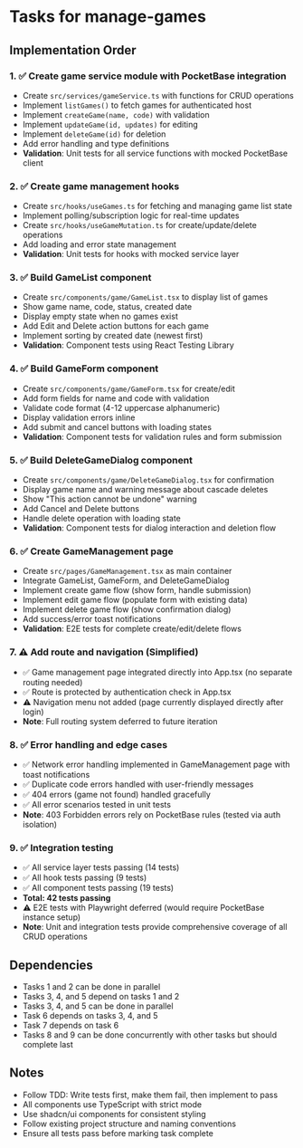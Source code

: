 # Tasks for manage-games

## Implementation Order

### 1. ✅ Create game service module with PocketBase integration
- Create `src/services/gameService.ts` with functions for CRUD operations
- Implement `listGames()` to fetch games for authenticated host
- Implement `createGame(name, code)` with validation
- Implement `updateGame(id, updates)` for editing
- Implement `deleteGame(id)` for deletion
- Add error handling and type definitions
- **Validation**: Unit tests for all service functions with mocked PocketBase client

### 2. ✅ Create game management hooks
- Create `src/hooks/useGames.ts` for fetching and managing game list state
- Implement polling/subscription logic for real-time updates
- Create `src/hooks/useGameMutation.ts` for create/update/delete operations
- Add loading and error state management
- **Validation**: Unit tests for hooks with mocked service layer

### 3. ✅ Build GameList component
- Create `src/components/game/GameList.tsx` to display list of games
- Show game name, code, status, created date
- Display empty state when no games exist
- Add Edit and Delete action buttons for each game
- Implement sorting by created date (newest first)
- **Validation**: Component tests using React Testing Library

### 4. ✅ Build GameForm component
- Create `src/components/game/GameForm.tsx` for create/edit
- Add form fields for name and code with validation
- Validate code format (4-12 uppercase alphanumeric)
- Display validation errors inline
- Add submit and cancel buttons with loading states
- **Validation**: Component tests for validation rules and form submission

### 5. ✅ Build DeleteGameDialog component
- Create `src/components/game/DeleteGameDialog.tsx` for confirmation
- Display game name and warning message about cascade deletes
- Show "This action cannot be undone" warning
- Add Cancel and Delete buttons
- Handle delete operation with loading state
- **Validation**: Component tests for dialog interaction and deletion flow

### 6. ✅ Create GameManagement page
- Create `src/pages/GameManagement.tsx` as main container
- Integrate GameList, GameForm, and DeleteGameDialog
- Implement create game flow (show form, handle submission)
- Implement edit game flow (populate form with existing data)
- Implement delete game flow (show confirmation dialog)
- Add success/error toast notifications
- **Validation**: E2E tests for complete create/edit/delete flows

### 7. ⚠️  Add route and navigation (Simplified)
- ✅ Game management page integrated directly into App.tsx (no separate routing needed)
- ✅ Route is protected by authentication check in App.tsx
- ⚠️  Navigation menu not added (page currently displayed directly after login)
- **Note**: Full routing system deferred to future iteration

### 8. ✅ Error handling and edge cases
- ✅ Network error handling implemented in GameManagement page with toast notifications
- ✅ Duplicate code errors handled with user-friendly messages
- ✅ 404 errors (game not found) handled gracefully
- ✅ All error scenarios tested in unit tests
- **Note**: 403 Forbidden errors rely on PocketBase rules (tested via auth isolation)

### 9. ✅ Integration testing
- ✅ All service layer tests passing (14 tests)
- ✅ All hook tests passing (9 tests)
- ✅ All component tests passing (19 tests)
- **Total: 42 tests passing**
- ⚠️  E2E tests with Playwright deferred (would require PocketBase instance setup)
- **Note**: Unit and integration tests provide comprehensive coverage of all CRUD operations

## Dependencies
- Tasks 1 and 2 can be done in parallel
- Tasks 3, 4, and 5 depend on tasks 1 and 2
- Tasks 3, 4, and 5 can be done in parallel
- Task 6 depends on tasks 3, 4, and 5
- Task 7 depends on task 6
- Tasks 8 and 9 can be done concurrently with other tasks but should complete last

## Notes
- Follow TDD: Write tests first, make them fail, then implement to pass
- All components use TypeScript with strict mode
- Use shadcn/ui components for consistent styling
- Follow existing project structure and naming conventions
- Ensure all tests pass before marking task complete
